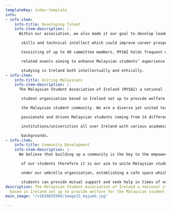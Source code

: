```yaml
---
templateKey: index-template
info:
- info-item:
    info-title: Developing Talent
    info-item-description: |-
      Within our association, we also made it our goal to develop leadership

       skills and technical intellect which could improve career prospects.

       Consisting of up to 40 committee members, MYSAI holds frequent welfare

       related events aiming to enhance Malaysian students’ experience of

       studying in Ireland both intellectually and ethically.
- info-item:
    info-title: Uniting Malaysians
    info-item-description: |-
      The Malaysian Student Association of Ireland (MYSAI) a national

       student organisation based in Ireland set up to provide welfare for

       the Malaysian student community. We are a diverse yet united team of

       passionate and driven Malaysian students coming from 14 different

       institutions/universities all over Ireland with various academic

       backgrounds.
- info-item:
    info-title: Community Development
    info-item-description: |-
      We believe that building up a community is the key to the empowerment

       of our students therefore it is our aim to unite Malaysian students

       under our umbrella organisation, establishing a safe space which

       students can provide mutual support and seek help in times of need.
description: The Malaysian Student Association of Ireland a national student organisation
  based in Ireland set up to provide welfare for the Malaysian student.
main_image: "/v1616035966/image15_mqjweb.jpg"

---
```

